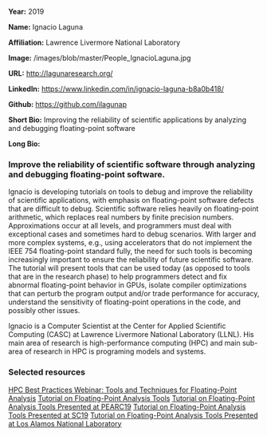 **Year:** 2019

**Name:** Ignacio Laguna

**Affiliation:** Lawrence Livermore National Laboratory

**Image:** /images/blob/master/People_IgnacioLaguna.jpg

**URL:** http://lagunaresearch.org/

**LinkedIn:** https://www.linkedin.com/in/ignacio-laguna-b8a0b418/ 

**Github:** https://github.com/ilagunap

**Short Bio:** Improving the reliability of scientific applications by analyzing and debugging floating-point software 

**Long Bio:** 
### Improve the reliability of scientific software through analyzing and debugging floating-point software.
Ignacio is developing tutorials on tools to debug and improve the reliability of scientific applications, with emphasis on floating-point software defects that are difficult to debug. Scientific software relies heavily on floating-point arithmetic, which replaces real numbers by finite precision numbers. Approximations occur at all levels, and programmers must deal with exceptional cases and sometimes hard to debug scenarios. With larger and more complex systems, e.g., using accelerators that do not implement the IEEE 754 floating-point standard fully, the need for such tools is becoming increasingly important to ensure the reliability of future scientific software.  The tutorial will present tools that can be used today (as opposed to tools that are in the research phase) to help programmers detect and fix abnormal floating-point behavior in GPUs, isolate compiler optimizations that can perturb the program output and/or trade performance for accuracy, understand the sensitivity of floating-point operations in the code, and possibly other issues. 

Ignacio is a Computer Scientist at the Center for Applied Scientific Computing (CASC) at Lawrence Livermore National Laboratory (LLNL).  His main area of research is high-performance computing (HPC) and main sub-area of research in HPC is programing models and systems.

### Selected resources

<a href="http://ideas-productivity.org/events/hpc-best-practices-webinars/#webinar034" class="link-row">HPC Best Practices Webinar: Tools and Techniques for Floating-Point Analysis</a>
<a href="http://fpanalysistools.org/" class="link-row">Tutorial on Floating-Point Analysis Tools</a>
<a href="http://fpanalysistools.org/pearc19/" class="link-row">Tutorial on Floating-Point Analysis Tools Presented at PEARC19</a>
<a href="http://fpanalysistools.org/sc19/" class="link-row">Tutorial on Floating-Point Analysis Tools Presented at SC19</a>
<a href="http://fpanalysistools.org/LANL/" class="link-row">Tutorial on Floating-Point Analysis Tools Presented at Los Alamos National Laboratory</a>
